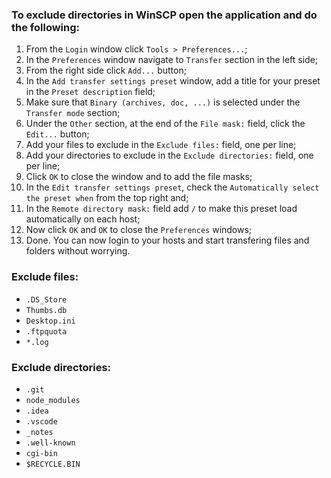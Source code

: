 
### To exclude directories in WinSCP open the application and do the following:
1. From the `Login` window click `Tools > Preferences...`;
2. In the `Preferences` window navigate to `Transfer` section in the left side;
3. From the right side click `Add...` button;
4. In the `Add transfer settings preset` window, add a title for your preset in the `Preset description` field;
5. Make sure that `Binary (archives, doc, ...)` is selected under the `Transfer mode` section;
6. Under the `Other` section, at the end of the `File mask:` field, click the `Edit...` button;
7. Add your files to exclude in the `Exclude files:` field, one per line;
8. Add your directories to exclude in the `Exclude directories:` field, one per line;
9. Click `OK` to close the window and to add the file masks;
10. In the `Edit transfer settings preset`, check the `Automatically select the preset when` from the top right and;
11. In the `Remote directory mask:` field add `/` to make this preset load automatically on each host;
12. Now click `OK` and `OK` to close the `Preferences` windows;
13. Done. You can now login to your hosts and start transfering files and folders without worrying.

### Exclude files:
- `.DS_Store`
- `Thumbs.db`
- `Desktop.ini`
- `.ftpquota`
- `*.log`

### Exclude directories:
- `.git`
- `node_modules`
- `.idea`
- `.vscode`
- `_notes`
- `.well-known`
- `cgi-bin`
- `$RECYCLE.BIN`

